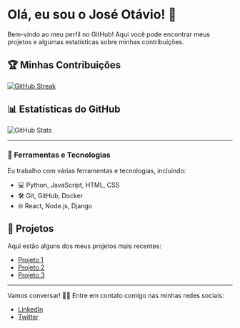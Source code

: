 # Olá, eu sou o José Otávio! 👋

Bem-vindo ao meu perfil no GitHub! Aqui você pode encontrar meus projetos e algumas estatísticas sobre minhas contribuições.

## 🏆 Minhas Contribuições
[![GitHub Streak](https://streak-stats.demolab.com/?user=JoseOtavio-Miguel&theme=transparent&background=f4f4f4&border=3A6D8E&dates=8A8A8A&ring=FF8C00&fire=FF6347&sideNums=696969&sideLabels=808080)](https://git.io/streak-stats)

## 📊 Estatísticas do GitHub
![GitHub Stats](https://github-readme-stats.vercel.app/api?username=JoseOtavio-Miguel&theme=transparent&bg_color=f4f4f4&border_color=3A6D8E&show_icons=true&icon_color=FF8C00&title_color=FF8C00&text_color=333333)

---

### 🔧 Ferramentas e Tecnologias
Eu trabalho com várias ferramentas e tecnologias, incluindo:

- 💻 Python, JavaScript, HTML, CSS
- 🛠️ Git, GitHub, Docker
- 🌐 React, Node.js, Django

## 🚀 Projetos
Aqui estão alguns dos meus projetos mais recentes:

- [Projeto 1](link-do-projeto-1)
- [Projeto 2](link-do-projeto-2)
- [Projeto 3](link-do-projeto-3)

---

Vamos conversar! 👨‍💻 Entre em contato comigo nas minhas redes sociais:

- [LinkedIn](link-do-linkedin)
- [Twitter](link-do-twitter)
